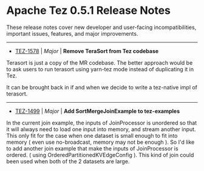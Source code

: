 
<!---
# Licensed to the Apache Software Foundation (ASF) under one
# or more contributor license agreements.  See the NOTICE file
# distributed with this work for additional information
# regarding copyright ownership.  The ASF licenses this file
# to you under the Apache License, Version 2.0 (the
# "License"); you may not use this file except in compliance
# with the License.  You may obtain a copy of the License at
#
#     http://www.apache.org/licenses/LICENSE-2.0
#
# Unless required by applicable law or agreed to in writing, software
# distributed under the License is distributed on an "AS IS" BASIS,
# WITHOUT WARRANTIES OR CONDITIONS OF ANY KIND, either express or implied.
# See the License for the specific language governing permissions and
# limitations under the License.
-->
# Apache Tez  0.5.1 Release Notes

These release notes cover new developer and user-facing incompatibilities, important issues, features, and major improvements.


---

* [TEZ-1578](https://issues.apache.org/jira/browse/TEZ-1578) | *Major* | **Remove TeraSort from Tez codebase**

Terasort is just a copy of the MR codebase. The better approach would be to ask users to run terasort using yarn-tez mode instead of duplicating it in Tez. 

It can be brought back in if and when we decide to write a tez-native impl of terasort.


---

* [TEZ-1499](https://issues.apache.org/jira/browse/TEZ-1499) | *Major* | **Add SortMergeJoinExample to tez-examples**

In the current join example, the inputs of JoinProcessor is unordered so that it will always need to load one input into memory, and stream another input. This only fit for the case when one dataset is small enough to fit into memory ( even use no-broadcast, memory may not be enough ).  So I'd like to add another join example that make the inputs of JoinProcessor is ordered. ( using OrderedPartitionedKVEdgeConfig ). This kind of join could been used when both of the 2 datasets are large.



